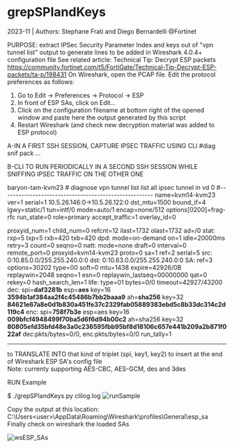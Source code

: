 <h1>grepSPIandKeys</h1>

2023-11 | Authors: Stephane Frati and Diego Bernardelli @Fortinet

 PURPOSE:
 extract IPSec Security Parameter Index and keys out of "vpn tunnel list" output to generate lines
 to be added in Wireshark 4.0.4+ configuration file 
 See related article: Technical Tip: Decrypt ESP packets 
 https://community.fortinet.com/t5/FortiGate/Technical-Tip-Decrypt-ESP-packets/ta-p/198431
 On Wireshark, open the PCAP file.
 Edit the protocol preferences as follows:
 1) Go to Edit -> Preferences -> Protocol -> ESP
 2) In front of ESP SAs, click on Edit...
 3) Click on the configuration filename at bottom right of the opened window and paste here 
    the output generated by this script
 4) Restart Wireshark (and check new decryption material was added to ESP protocol)

 A-IN A FIRST SSH SESSION, CAPTURE IPSEC TRAFFIC USING CLI #diag snif pack ... <br>

 B-CLI TO RUN PERIODICALLY IN A SECOND SSH SESSION WHILE SNIFFING IPSEC TRAFFIC ON THE OTHER ONE
 
baryon-tam-kvm23 # diagnose vpn tunnel list
list all ipsec tunnel in vd 0
#------------------------------------------------------
name=kvm14-kvm23 ver=1 serial=1 10.5.26.146:0->10.5.26.122:0 dst_mtu=1500
bound_if=4 lgwy=static/1 tun=intf/0 mode=auto/1 encap=none/512 options[0200]=frag-rfc  run_state=0 role=primary accept_traffic=1 overlay_id=0

proxyid_num=1 child_num=0 refcnt=12 ilast=1732 olast=1732 ad=/0
stat: rxp=5 txp=5 rxb=420 txb=420
dpd: mode=on-demand on=1 idle=20000ms retry=3 count=0 seqno=0
natt: mode=none draft=0 interval=0 remote_port=0
proxyid=kvm14-kvm23 proto=0 sa=1 ref=2 serial=5
  src: 0:10.85.0.0/255.255.240.0:0
  dst: 0:10.63.0.0/255.255.240.0:0
  SA:  ref=3 options=30202 type=00 soft=0 mtu=1438 expire=42926/0B replaywin=2048
       seqno=1 esn=0 replaywin_lastseq=00000000 qat=0 rekey=0 hash_search_len=1
  life: type=01 bytes=0/0 timeout=42927/43200
  dec: spi=**daf3281b** esp=**aes** key=16 **3594b1af384aa2f4c45486b7bb2baaa9**
       ah=**sha256** key=32 **84621e67a8e0d1b830a451fe37c2329fab05889383ebd5c8b33dc314c2d119c4**
  enc: spi=**758f7b3e** esp=aes key=16 **009bfcf4948499f70ba5d6f6d94b00c2**
       ah=sha256 key=32 **80805efd35bfd48e3a0c236595fbb95bf8d18106c657e441b209a2b871f022af**
  dec:pkts/bytes=0/0, enc:pkts/bytes=0/0
run_tally=1

 -----------------------------------------------------------------------------------------------------------------
 to TRANSLATE INTO that kind of triplet (spi, key1, key2) to insert at the end of Wireshark ESP SA's config file <br>
 Note: currenty supporting AES-CBC, AES-GCM, des and 3des

RUN Example

$ ./grepSPIandKeys.py clilog.log
![runSample](https://github.com/diegobernardelli/grepSPIandKeys/assets/152480651/2adff1a3-4bdb-4239-bc10-2684513423e2)

Copy the output at this location: C:\Users\<user>\AppData\Roaming\Wireshark\profiles\General\esp_sa<br>
Finally check on wireshark the loaded SAs

![wsESP_SAs](https://github.com/diegobernardelli/grepSPIandKeys/assets/152480651/f6f8a11a-e714-4ad5-be9a-bc62d96d93b0)

